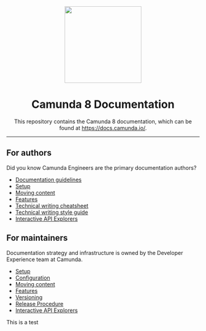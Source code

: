 <div align="center">
<img src="./static/img/black-C.png" width="200px"/>

<h1>Camunda 8 Documentation</h1>
<p>
This repository contains the Camunda 8 documentation, which can be found at <a href="https://docs.camunda.io/" target="_blank">https://docs.camunda.io/</a>.
</p>
</div>

---

## For authors

Did you know Camunda Engineers are the primary documentation authors?

- [Documentation guidelines](./howtos/documentation-guidelines.md)
- [Setup](./howtos/setup.md)
- [Moving content](howtos/moving-content.md)
- [Features](./howtos/markdown-and-mdx-features.md)
- [Technical writing cheatsheet](./howtos/technical-writing-cheatsheet.md)
- [Technical writing style guide](./howtos/technical-writing-styleguide.md)
- [Interactive API Explorers](./howtos/interactive-api-explorers.md)

## For maintainers

Documentation strategy and infrastructure is owned by the Developer Experience team at Camunda.

- [Setup](./howtos/setup.md)
- [Configuration](./howtos/configuration.md)
- [Moving content](howtos/moving-content.md)
- [Features](./howtos/markdown-and-mdx-features.md)
- [Versioning](./howtos/versioning.md)
- [Release Procedure](./howtos/release-procedure.md)
- [Interactive API Explorers](./howtos/interactive-api-explorers.md)

This is a test
